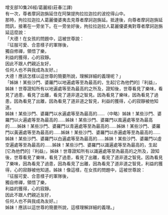 增支部10集26經/葛麗經(莊春江譯)  
有一次，尊者摩訶迦旃延住在阿槃提拘拉拉迦拉的波挖得山中。  
那時，拘拉拉迦拉人葛麗優婆夷去見尊者摩訶迦旃延。抵達後，向尊者摩訶迦旃延問訊，接著在一旁坐下。在一旁坐好後，拘拉拉迦拉人葛麗優婆夷對尊者摩訶迦旃延這麼說：  
「大德！在女孩的問題中，這被世尊說：  
『征服可愛、合意樣子的軍隊後，  
獨自修禪，領悟了樂，  
利益的獲得，心的寂靜。  
因此不跟人們親近友好，  
任何人也不與我成為友好。』  
大德！應該怎樣以這世尊的簡要所說，理解詳細的義理呢？」  
「姊妹！某些沙門、婆羅門以地遍處等至為最高的，生起[它為他們的]『利益』，姊妹！世尊證知所有以地遍處等至為最高的之所及，證知後，世尊看見了樂味，看見了過患，看見了出離，看見了道非道之智見。因為看見了樂味，因為看見了過患，因為看見了出離，因為看見了道非道之智見，利益的獲得，心的寂靜被他知道。  
姊妹！某些沙門、婆羅門以水遍處等至為最高的……（中略）姊妹！某些沙門、婆羅門以火遍處等至為最高的……姊妹！某些沙門、婆羅門以風遍處等至為最高的……姊妹！某些沙門、婆羅門以青遍處等至為最高的……姊妹！某些沙門、婆羅門以黃遍處等至為最高的……姊妹！某些沙門、婆羅門以赤遍處等至為最高的……姊妹！某些沙門、婆羅門以白遍處等至為最高的……姊妹！某些沙門、婆羅門以虛空遍處等至為最高的……姊妹！某些沙門、婆羅門以識遍處等至為最高的，生起[它為他們的]『利益』，姊妹！世尊證知所有以識遍處等至為最高的之所及，證知後，世尊看見了樂味，看見了過患，看見了出離，看見了道非道之智見。因為看見了樂味，因為看見了過患，因為看見了出離，因為看見了道非道之智見，利益的獲得，心的寂靜被他知道。姊妹！像這樣，在女孩的問題中，這被世尊說：  
『征服可愛、合意樣子的軍隊後，  
獨自修禪，領悟了樂，  
利益的獲得，心的寂靜。  
因此不跟人們親近友好，  
任何人也不與我成為友好。』  
姊妹！應該以這世尊的簡要所說，這樣理解詳細的義理。」  
  
  
